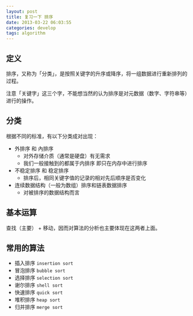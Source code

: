 ```yaml
---
layout: post
title: 复习一下 排序
date: 2013-03-22 06:03:55
categories: develop
tags: algorithm
---
```


## 定义

排序，又称为「分类」，是按照关键字的升序或降序，将一组数据进行重新排列的过程。

注意「关键字」这三个字，不能想当然的认为排序是对元数据（数字、字符串等）进行的操作。

## 分类

根据不同的标准，有以下分类成对出现：

* 外排序 和 內排序
	- 对外存储介质（通常是硬盘）有无需求
	- 我们一般接触到的都属于内排序 即只在内存中进行排序
* 不稳定排序 和 稳定排序
	- 排序后，相同关键字值的记录的相对先后顺序是否变化
* 连续数据结构（一般为数组）排序和链表数据排序
	- 对被排序的数据结构而言

## 基本运算

查找（主要） + 移动，因而对算法的分析也主要体现在这两者上面。

## 常用的算法

* 插入排序 `insertion sort`
* 冒泡排序 `bubble sort`
* 选择排序 `selection sort`
* 谢尔排序 `shell sort`
* 快速排序 `quick sort`
* 堆积排序 `heap sort`
* 归并排序 `merge sort`